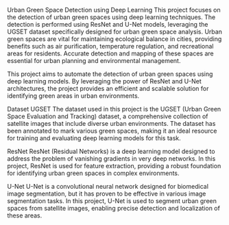 
Urban Green Space Detection using Deep Learning
This project focuses on the detection of urban green spaces using deep learning techniques. The detection is performed using ResNet and U-Net models, leveraging the UGSET dataset specifically designed for urban green space analysis.
Urban green spaces are vital for maintaining ecological balance in cities, providing benefits such as air purification, temperature regulation, and recreational areas for residents. Accurate detection and mapping of these spaces are essential for urban planning and environmental management.

This project aims to automate the detection of urban green spaces using deep learning models. By leveraging the power of ResNet and U-Net architectures, the project provides an efficient and scalable solution for identifying green areas in urban environments.

Dataset
UGSET
The dataset used in this project is the UGSET (Urban Green Space Evaluation and Tracking) dataset, a comprehensive collection of satellite images that include diverse urban environments. The dataset has been annotated to mark various green spaces, making it an ideal resource for training and evaluating deep learning models for this task.


ResNet
ResNet (Residual Networks) is a deep learning model designed to address the problem of vanishing gradients in very deep networks. In this project, ResNet is used for feature extraction, providing a robust foundation for identifying urban green spaces in complex environments.

U-Net
U-Net is a convolutional neural network designed for biomedical image segmentation, but it has proven to be effective in various image segmentation tasks. In this project, U-Net is used to segment urban green spaces from satellite images, enabling precise detection and localization of these areas.
